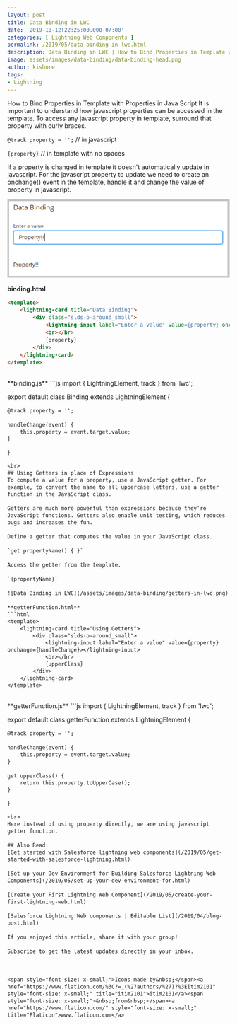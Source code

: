 ```yaml
---
layout: post
title: Data Binding in LWC
date: '2019-10-12T22:25:00.000-07:00'
categories: [ Lightning Web Components ]
permalink: /2019/05/data-binding-in-lwc.html
description: Data Binding in LWC | How to Bind Properties in Template with Properties in Java Script It is important to understand how java script properties can be accessed in template. To access any java script property in template surround that property with curly braces.@track property = '';in javascript {property} in template with no spacesIf a property is changed in template it doesn't automatically update in java script. For the java script property to update we need to create a onchange() event in template and handle it and change the value of property in java script.
image: assets/images/data-binding/data-binding-head.png
author: kishore
tags:
- Lightning
---
```

How to Bind Properties in Template with Properties in Java Script
It is important to understand how javascript properties can be accessed in the template. To access any javascript property in template, surround that property with curly braces.

`@track property = '';`           // in javascript

`{property}`              // in template with no spaces

If a property is changed in template it doesn't automatically update in javascript. For the javascript property to update we need to create an onchange() event in the template, handle it and change the value of property in javascript.

![Data Binding in LWC](/assets/images/data-binding/data-binding.png)

**binding.html**
```html
<template>
    <lightning-card title="Data Binding">
        <div class="slds-p-around_small">
            <lightning-input label="Enter a value" value={property} onchange={handleChange}></lightning-input>
            <br></br>
            {property}
        </div>
    </lightning-card>
</template>
```
<br>
**binding.js**
```js
import { LightningElement, track } from 'lwc';

export default class Binding extends LightningElement {

    @track property = '';

    handleChange(event) {
        this.property = event.target.value;
    }
}
```
<br>
## Using Getters in place of Expressions
To compute a value for a property, use a JavaScript getter. For example, to convert the name to all uppercase letters, use a getter function in the JavaScript class.

Getters are much more powerful than expressions because they’re JavaScript functions. Getters also enable unit testing, which reduces bugs and increases the fun.

Define a getter that computes the value in your JavaScript class.

`get propertyName() { }`

Access the getter from the template.

`{propertyName}`

![Data Binding in LWC](/assets/images/data-binding/getters-in-lwc.png)

**getterFunction.html**
```html
<template>
    <lightning-card title="Using Getters">
        <div class="slds-p-around_small">
            <lightning-input label="Enter a value" value={property} onchange={handleChange}></lightning-input>
            <br></br>
            {upperClass}
        </div>
    </lightning-card>
</template>
```
<br>
**getterFunction.js**
```js
import { LightningElement, track } from 'lwc';

export default class getterFunction extends LightningElement {

    @track property = '';

    handleChange(event) {
        this.property = event.target.value;
    }

    get upperClass() {
        return this.property.toUpperCase();
    }
}
```
<br>
Here instead of using property directly, we are using javascript getter function.

## Also Read:
[Get started with Salesforce lightning web components](/2019/05/get-started-with-salesforce-lightning.html)

[Set up your Dev Environment for Building Salesforce Lightning Web Components](/2019/05/set-up-your-dev-environment-for.html)

[Create your First Lightning Web Component](/2019/05/create-your-first-lightning-web.html)

[Salesforce Lightning Web components | Editable List](/2019/04/blog-post.html)

If you enjoyed this article, share it with your group!

Subscribe to get the latest updates directly in your inbox.



<span style="font-size: x-small;">Icons made by&nbsp;</span><a href="https://www.flaticon.com/%3C?=_(%27authors/%27)?%3Eitim2101" style="font-size: x-small;" title="itim2101">itim2101</a><span style="font-size: x-small;">&nbsp;from&nbsp;</span><a href="https://www.flaticon.com/" style="font-size: x-small;" title="Flaticon">www.flaticon.com</a>
